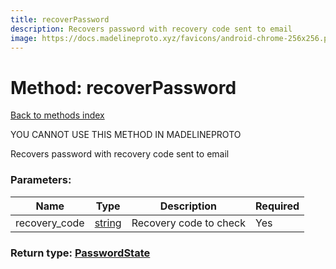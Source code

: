 ```yaml
---
title: recoverPassword
description: Recovers password with recovery code sent to email
image: https://docs.madelineproto.xyz/favicons/android-chrome-256x256.png
---
```

# Method: recoverPassword  
[Back to methods index](index.md)


YOU CANNOT USE THIS METHOD IN MADELINEPROTO


Recovers password with recovery code sent to email

### Parameters:

| Name     |    Type       | Description | Required |
|----------|---------------|-------------|----------|
|recovery\_code|[string](../types/string.md) | Recovery code to check | Yes|


### Return type: [PasswordState](../types/PasswordState.md)

